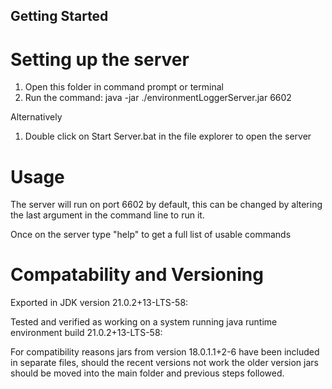 ## Getting Started

# Setting up the server
1. Open this folder in command prompt or terminal
2. Run the command: java -jar ./environmentLoggerServer.jar 6602

Alternatively
1. Double click on Start Server.bat in the file explorer to open the server

# Usage
The server will run on port 6602 by default, this can be changed by altering the last argument in the command line to run it.

Once on the server type "help" to get a full list of usable commands

# Compatability and Versioning
Exported in JDK version 21.0.2+13-LTS-58:
 
Tested and verified as working on a system running java runtime environment build 21.0.2+13-LTS-58:
 
For compatibility reasons jars from version 18.0.1.1+2-6 have been included in separate files, should the recent versions not work the older version jars should be moved into the main folder and previous steps followed.